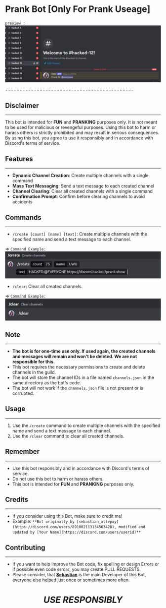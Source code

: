 # **Prank Bot [Only For Prank Useage]**

`preview :`
![](./src/image3.png)




=============================================
## Disclaimer
---------------

This bot is intended for **FUN** and **PRANKING** purposes only. It is not meant to be used for malicious or revengeful purposes. Using this bot to harm or harass others is strictly prohibited and may result in serious consequences. By using this bot, you agree to use it responsibly and in accordance with Discord's terms of service.

## Features
------------

*   **Dynamic Channel Creation**: Create multiple channels with a single command
*   **Mass Text Messaging**: Send a text message to each created channel
*   **Channel Clearing**: Clear all created channels with a single command
*   **Confirmation Prompt**: Confirm before clearing channels to avoid accidents

## Commands
------------

*   `/create [count] [name] [text]`: Create multiple channels with the specified name and send a text message to each channel.

=> `Command Example:`
![](./src/image2.png)
*   `/clear`: Clear all created channels.

=> `Command Example:`
![](./src/image.png)

## Note
--------

*   **The bot is for one-time use only. If used again, the created channels and messages will remain and won't be deleted. We are not responsible for this.**
*   This bot requires the necessary permissions to create and delete channels in the guild.
*   The bot will store the channel IDs in a file named `channels.json` in the same directory as the bot's code.
*   The bot will not work if the `channels.json` file is not present or is corrupted.

## Usage
---------

1.  Use the `/create` command to create multiple channels with the specified name and send a text message to each channel.
2.  Use the `/clear` command to clear all created channels.

## Remember
------------

*   Use this bot responsibly and in accordance with Discord's terms of service.
*   Do not use this bot to harm or harass others.
*   This bot is intended for **FUN** and **PRANKING** purposes only.

## Credits
------------

* If you consider using this Bot, make sure to credit me!
* Example: `**Bot originally by [sebastian_allepay](https://discord.com/users/891002113134563428), modified and updated by [Your Name](https://discord.com/users/userid)**`

## Contributing
------------

* If you want to help improve the Bot code, fix spelling or design Errors or if possible even code errors, you may create PULL REQUESTS.
* Please consider, that [**Sebastian**](https://discord.com/users/891002113134563428) is the main Developer of this Bot, everyone else helped just once or sometimes more often.

<div align="center">

# ***USE RESPONSIBLY***

</div>
